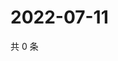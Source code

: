 # 2022-07-11

共 0 条

<!-- BEGIN WEIBO -->
<!-- 最后更新时间 Mon Jul 11 2022 23:21:57 GMT+0800 (China Standard Time) -->

<!-- END WEIBO -->
